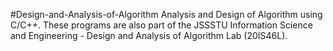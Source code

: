 #Design-and-Analysis-of-Algorithm
Analysis and Design of Algorithm using C/C++. These programs are also part of the JSSSTU Information Science and Engineering - Design and Analysis of Algorithm Lab  (20IS46L).
